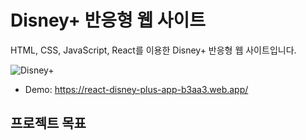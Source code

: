 # Disney+ 반응형 웹 사이트
HTML, CSS, JavaScript, React를 이용한 Disney+ 반응형 웹 사이트입니다.

![Disney+](https://github.com/sehyeongcho/react-disney-plus-app/assets/124948262/5c19259e-7059-4486-8051-eafbbb4204e0)

- Demo: <a href="https://react-disney-plus-app-b3aa3.web.app/" target="_blank">https://react-disney-plus-app-b3aa3.web.app/</a>

## 프로젝트 목표
